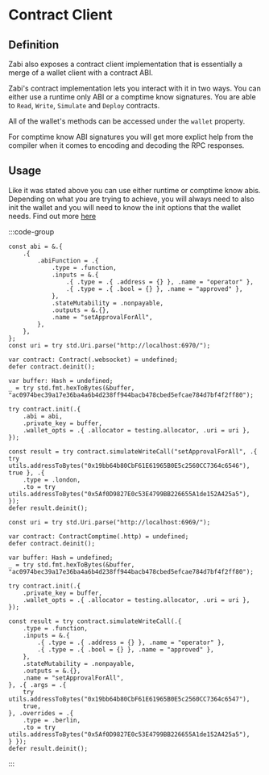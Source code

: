 # Contract Client

## Definition

Zabi also exposes a contract client implementation that is essentially a merge of a wallet client with a contract ABI.

Zabi's contract implementation lets you interact with it in two ways. You can either use a runtime only ABI or a comptime know signatures.
You are able to `Read`, `Write`, `Simulate` and `Deploy` contracts.

All of the wallet's methods can be accessed under the `wallet` property.

For comptime know ABI signatures you will get more explict help from the compiler when it comes to encoding and decoding the RPC responses.

## Usage

Like it was stated above you can use either runtime or comptime know abis. Depending on what you are trying to achieve, you will always need to also init the wallet and you will need to know the init options that the wallet needs. Find out more [here](/api/client/wallet/client)

:::code-group

```zig [runtime.zig]
const abi = &.{
    .{
        .abiFunction = .{
            .type = .function,
            .inputs = &.{
                .{ .type = .{ .address = {} }, .name = "operator" },
                .{ .type = .{ .bool = {} }, .name = "approved" },
            },
            .stateMutability = .nonpayable,
            .outputs = &.{},
            .name = "setApprovalForAll",
        },
    },
};
const uri = try std.Uri.parse("http://localhost:6970/");

var contract: Contract(.websocket) = undefined;
defer contract.deinit();

var buffer: Hash = undefined;
_ = try std.fmt.hexToBytes(&buffer, "ac0974bec39a17e36ba4a6b4d238ff944bacb478cbed5efcae784d7bf4f2ff80");

try contract.init(.{
    .abi = abi,
    .private_key = buffer,
    .wallet_opts = .{ .allocator = testing.allocator, .uri = uri },
});

const result = try contract.simulateWriteCall("setApprovalForAll", .{ try utils.addressToBytes("0x19bb64b80CbF61E61965B0E5c2560CC7364c6546"), true }, .{
    .type = .london,
    .to = try utils.addressToBytes("0x5Af0D9827E0c53E4799BB226655A1de152A425a5"),
});
defer result.deinit();
```

```zig [comptime.zig]
const uri = try std.Uri.parse("http://localhost:6969/");

var contract: ContractComptime(.http) = undefined;
defer contract.deinit();

var buffer: Hash = undefined;
_ = try std.fmt.hexToBytes(&buffer, "ac0974bec39a17e36ba4a6b4d238ff944bacb478cbed5efcae784d7bf4f2ff80");

try contract.init(.{
    .private_key = buffer,
    .wallet_opts = .{ .allocator = testing.allocator, .uri = uri },
});

const result = try contract.simulateWriteCall(.{
    .type = .function,
    .inputs = &.{
        .{ .type = .{ .address = {} }, .name = "operator" },
        .{ .type = .{ .bool = {} }, .name = "approved" },
    },
    .stateMutability = .nonpayable,
    .outputs = &.{},
    .name = "setApprovalForAll",
}, .{ .args = .{
    try utils.addressToBytes("0x19bb64b80CbF61E61965B0E5c2560CC7364c6547"),
    true,
}, .overrides = .{
    .type = .berlin,
    .to = try utils.addressToBytes("0x5Af0D9827E0c53E4799BB226655A1de152A425a5"),
} });
defer result.deinit();
```

:::
